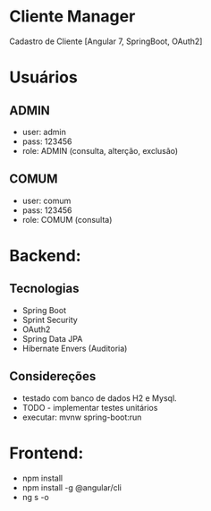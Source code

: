# Cliente Manager
Cadastro de Cliente [Angular 7, SpringBoot, OAuth2]

# Usuários
 ## ADMIN
 - user: admin
 - pass: 123456
 - role: ADMIN (consulta, alterção, exclusão)
 ## COMUM
 - user: comum
 - pass: 123456
 - role: COMUM (consulta)


# Backend:
 ## Tecnologias
 - Spring Boot
 - Sprint Security
 - OAuth2
 - Spring Data JPA
 - Hibernate Envers (Auditoria)
## Considereções
 - testado com banco de dados H2 e Mysql.
 - TODO - implementar testes unitários
 - executar: mvnw spring-boot:run

# Frontend:
- npm install
- npm install -g @angular/cli 
- ng s -o
